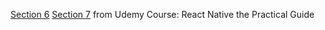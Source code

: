 [Section 6](https://www.udemy.com/course/react-native-the-practical-guide/learn/lecture/31197628#overview) [Section 7](https://www.udemy.com/course/react-native-the-practical-guide/learn/lecture/31197832#questions/17877970) from Udemy Course: React Native the Practical Guide
